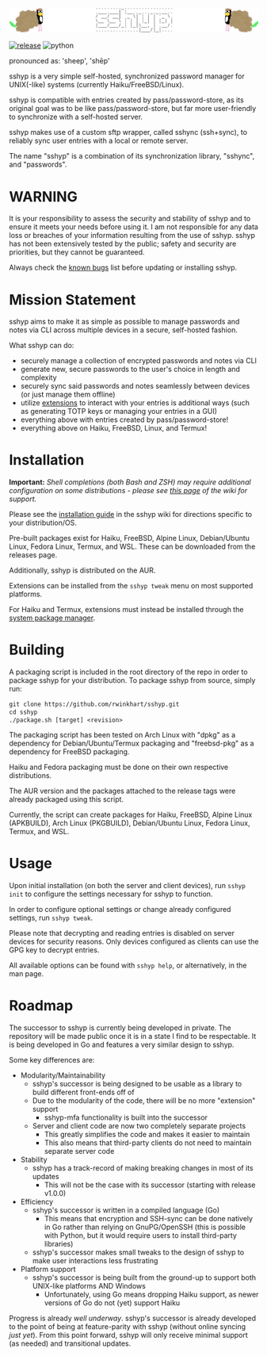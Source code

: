 ![sshyp](https://github.com/rwinkhart/sshyp-labs/blob/main/extra/artwork/sshyp-banner.png)

[![release](https://img.shields.io/github/v/release/rwinkhart/sshyp)](https://github.com/rwinkhart/sshyp/releases)
![python](https://img.shields.io/badge/python-3.8--3.12-yellow)

pronounced as: 'sheep', 'shēp'

sshyp is a very simple self-hosted, synchronized password manager for UNIX(-like) systems (currently Haiku/FreeBSD/Linux).

sshyp is compatible with entries created by pass/password-store, as its original goal was to be like pass/password-store, but far more user-friendly to synchronize with a self-hosted server.

sshyp makes use of a custom sftp wrapper, called sshync (ssh+sync), to reliably sync user entries with a local or remote server.

The name "sshyp" is a combination of its synchronization library, "sshync", and "passwords".

# WARNING
It is your responsibility to assess the security and stability of sshyp and to ensure it meets your needs before using it.
I am not responsible for any data loss or breaches of your information resulting from the use of sshyp.
sshyp has not been extensively tested by the public; safety and security are priorities, but they cannot be guaranteed.

Always check the [known bugs](https://github.com/rwinkhart/sshyp/wiki/Known-Bugs) list before updating or installing sshyp.

# Mission Statement
sshyp aims to make it as simple as possible to manage passwords and notes via CLI across multiple devices in a secure, self-hosted fashion.

What sshyp can do:

- securely manage a collection of encrypted passwords and notes via CLI
- generate new, secure passwords to the user's choice in length and complexity
- securely sync said passwords and notes seamlessly between devices (or just manage them offline)
- utilize [extensions](https://github.com/rwinkhart/sshyp-labs) to interact with your entries is additional ways (such as generating TOTP keys or managing your entries in a GUI)
- everything above with entries created by pass/password-store!
- everything above on Haiku, FreeBSD, Linux, and Termux!

# Installation
**Important:** *Shell completions (both Bash and ZSH) may require additional configuration on some distributions - please see [this page](https://github.com/rwinkhart/sshyp/wiki/Completions) of the wiki for support.*

Please see the [installation guide](https://github.com/rwinkhart/sshyp/wiki/Installation) in the sshyp wiki for directions specific to your distribution/OS.

Pre-built packages exist for Haiku, FreeBSD, Alpine Linux, Debian/Ubuntu Linux, Fedora Linux, Termux, and WSL. These can be downloaded from the releases page.

Additionally, sshyp is distributed on the AUR.

Extensions can be installed from the `sshyp tweak` menu on most supported platforms.

For Haiku and Termux, extensions must instead be installed through the [system package manager](https://github.com/rwinkhart/sshyp-labs/releases).

# Building
A packaging script is included in the root directory of the repo in order to package sshyp for your distribution. To package sshyp from source, simply run:

```
git clone https://github.com/rwinkhart/sshyp.git
cd sshyp
./package.sh [target] <revision>
```

The packaging script has been tested on Arch Linux with "dpkg" as a dependency for Debian/Ubuntu/Termux packaging and "freebsd-pkg" as a dependency for FreeBSD packaging.

Haiku and Fedora packaging must be done on their own respective distributions.

The AUR version and the packages attached to the release tags were already packaged using this script.

Currently, the script can create packages for Haiku, FreeBSD, Alpine Linux (APKBUILD), Arch Linux (PKGBUILD), Debian/Ubuntu Linux, Fedora Linux, Termux, and WSL.

# Usage
Upon initial installation (on both the server and client devices), run `sshyp init` to configure the settings necessary for sshyp to function.

In order to configure optional settings or change already configured settings, run `sshyp tweak`.

Please note that decrypting and reading entries is disabled on server devices for security reasons. Only devices configured as clients can use the GPG key to decrypt entries.

All available options can be found with `sshyp help`, or alternatively, in the man page.

# Roadmap

The successor to sshyp is currently being developed in private. The repository will be made public once it is in a state I find to be respectable. It is being developed in Go and features a very similar design to sshyp.

Some key differences are:
- Modularity/Maintainability
    - sshyp's successor is being designed to be usable as a library to build different front-ends off of
    - Due to the modularity of the code, there will be no more "extension" support
        - sshyp-mfa functionality is built into the successor
    - Server and client code are now two completely separate projects
        - This greatly simplifies the code and makes it easier to maintain
        - This also means that third-party clients do not need to maintain separate server code
- Stability
    - sshyp has a track-record of making breaking changes in most of its updates
        - This will not be the case with its successor (starting with release v1.0.0)
- Efficiency
    - sshyp's successor is written in a compiled language (Go)
        - This means that encryption and SSH-sync can be done natively in Go rather than relying on GnuPG/OpenSSH (this is possible with Python, but it would require users to install third-party libraries)
    - sshyp's successor makes small tweaks to the design of sshyp to make user interactions less frustrating
- Platform support
    - sshyp's successor is being built from the ground-up to support both UNIX-like platforms AND Windows
        - Unfortunately, using Go means dropping Haiku support, as newer versions of Go do not (yet) support Haiku

Progress is already _well underway_. sshyp's successor is already developed to the point of being at feature-parity with sshyp (without online syncing _just yet_). From this point forward, sshyp will only receive minimal support (as needed) and transitional updates.
